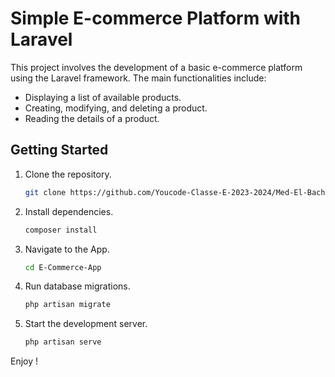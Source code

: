 # Simple E-commerce Platform with Laravel

This project involves the development of a basic e-commerce platform using the Laravel framework. The main functionalities include:

- Displaying a list of available products.
- Creating, modifying, and deleting a product.
- Reading the details of a product.

## Getting Started

1. Clone the repository.
   ```bash
   git clone https://github.com/Youcode-Classe-E-2023-2024/Med-El-Bachiri_e-commerce.git
   ```

2. Install dependencies.
   ```bash
   composer install
   ```

3. Navigate to the App.
   ```bash
   cd E-Commerce-App
   ```

4. Run database migrations.
   ```bash
   php artisan migrate
   ```

5. Start the development server.
   ```bash
   php artisan serve
   ```

Enjoy !

